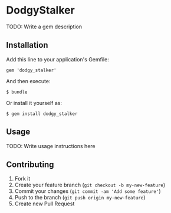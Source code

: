 # DodgyStalker

TODO: Write a gem description

## Installation

Add this line to your application's Gemfile:

    gem 'dodgy_stalker'

And then execute:

    $ bundle

Or install it yourself as:

    $ gem install dodgy_stalker

## Usage

TODO: Write usage instructions here

## Contributing

1. Fork it
2. Create your feature branch (`git checkout -b my-new-feature`)
3. Commit your changes (`git commit -am 'Add some feature'`)
4. Push to the branch (`git push origin my-new-feature`)
5. Create new Pull Request
